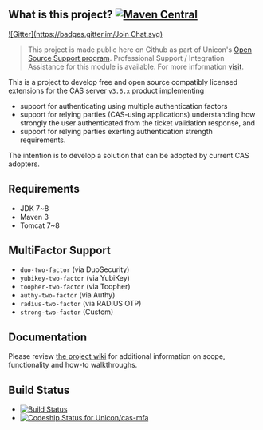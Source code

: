 ## What is this project?  [![Maven Central](https://maven-badges.herokuapp.com/maven-central/net.unicon/cas-mfa/badge.svg?style=flat)](https://maven-badges.herokuapp.com/maven-central/net.unicon/cas-mfa)

[![Gitter](https://badges.gitter.im/Join Chat.svg)](https://gitter.im/Unicon/cas-mfa?utm_source=badge&utm_medium=badge&utm_campaign=pr-badge&utm_content=badge)


> This project is made public here on Github as part of Unicon's [Open Source Support program](https://unicon.net/opensource).
Professional Support / Integration Assistance for this module is available. For more information [visit](https://unicon.net/opensource/cas).

This is a project to develop free and open source compatibly licensed extensions for the CAS server `v3.6.x` product implementing

* support for authenticating using multiple authentication factors
* support for relying parties (CAS-using applications) understanding how strongly the user authenticated from the ticket validation response, and
* support for relying parties exerting authentication strength requirements.

The intention is to develop a solution that can be adopted by current CAS adopters.

## Requirements
* JDK 7~8
* Maven 3
* Tomcat 7~8

## MultiFactor Support
* `duo-two-factor` (via DuoSecurity)
* `yubikey-two-factor` (via YubiKey)
* `toopher-two-factor` (via Toopher)
* `authy-two-factor` (via Authy)
* `radius-two-factor` (via RADIUS OTP)
* `strong-two-factor` (Custom)

## Documentation
Please review [the project wiki](https://github.com/Unicon/cas-mfa/wiki) for additional information on scope, functionality and how-to walkthroughs.

## Build Status
* [![Build Status](https://secure.travis-ci.org/Unicon/cas-mfa.png)](http://travis-ci.org/Unicon/cas-mfa)
* [ ![Codeship Status for Unicon/cas-mfa](https://www.codeship.io/projects/0bbd72d0-b74c-0130-d193-1eff452fc99e/status?branch=master)](https://www.codeship.io/projects/4315)


